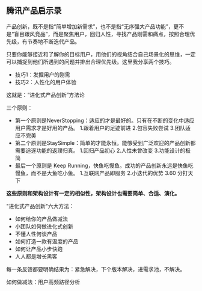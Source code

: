 ## 腾讯产品启示录

产品创新，既不是指“简单增加新需求”，也不是指“无序强大产品功能”，更不是“盲目跟风竞品”，而是聚焦用户，回归人性，寻找产品刚需和痛点，按照合理优先级，有节奏地不断迭代产品。

只要你能够接近和了解你的目标用户，用他们的视角结合自己场景化的思维，一定可以捕捉到他们所遇到的问题并排出合理优先级。这里我分享两个技巧。
- 技巧1：发掘用户的刚需
- 技巧2：人性化的用户体验

这就是：“进化式产品创新”方法论

三个原则：
- 第一个原则是NeverStopping：适应的才是最好的。只有在不断的变化中适应用户需求才是好用的产品。
	1.跟着用户的足迹前进
	2.包容失败尝试
	3.团队适应不完美
- 第二个原则是StaySimple：简单的才能永恒。能够受到广泛欢迎的产品创新都需要追逐功能的返璞归真。
	1.回归产品初心
	2.人性未曾改变
	3.功能设计的极简
- 最后一个原则是 Keep Running，快鱼吃慢鱼。成功的产品创新永远是快鱼吃慢鱼，而不是大鱼吃小鱼。
	1.互联网产品即服务
	2.小迭代的优势
	3.60 分打天下

**这些原则和架构设计有一定的相似性，架构设计也需要简单、合适、演化。**

"进化式产品创新"六大方法：
- 如何给你的产品做减法
- 小团队如何做进化式创新
- 不懂人性何谈产品
- 如何打造一款有温度的产品
- 如何让产品小步快跑
- 人人都是增长黑客





每一条反馈都要明确结果为：紧急解决，下个版本解决，进需求池，不解决。

如何做减法：用户高频路径分析

